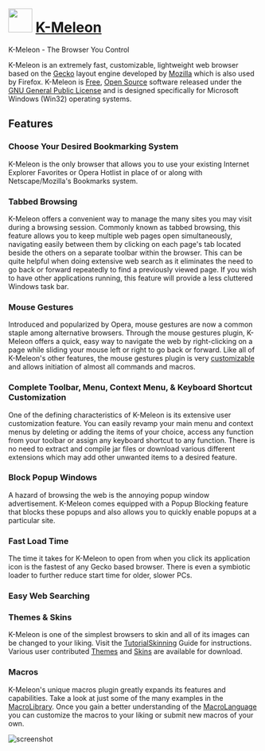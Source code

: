 ﻿# <img src="https://cdn.jsdelivr.net/gh/chtof/chocolatey-packages/manual/k-meleon.install/k-meleon.install.png" width="48" height="48"/> [K-Meleon](https://chocolatey.org/packages/k-meleon.install)

K-Meleon - The Browser You Control

K-Meleon is an extremely fast, customizable, lightweight web browser based on the [Gecko](http://developer.mozilla.org/en/docs/Gecko) layout engine developed by [Mozilla](http://www.mozilla.org) which is also used by Firefox. K-Meleon is [Free](http://www.gnu.org/philosophy/free-sw.html), [Open Source](http://www.opensource.org/docs/definition.php) software released under the [GNU General Public License](http://www.gnu.org/licenses/licenses.html) and is designed specifically for Microsoft Windows (Win32) operating systems.

## Features

### Choose Your Desired Bookmarking System
K-Meleon is the only browser that allows you to use your existing Internet Explorer Favorites or Opera Hotlist in place of or along with Netscape/Mozilla's Bookmarks system.

### Tabbed Browsing
K-Meleon offers a convenient way to manage the many sites you may visit during a browsing session. Commonly known as tabbed browsing, this feature allows you to keep multiple web pages open simultaneously, navigating easily between them by clicking on each page's tab located beside the others on a separate toolbar within the browser. This can be quite helpful when doing extensive web search as it eliminates the need to go back or forward repeatedly to find a previously viewed page. If you wish to have other applications running, this feature will provide a less cluttered Windows task bar.

### Mouse Gestures
Introduced and popularized by Opera, mouse gestures are now a common staple among alternative browsers. Through the mouse gestures plugin, K-Meleon offers a quick, easy way to navigate the web by right-clicking on a page while sliding your mouse left or right to go back or forward. Like all of K-Meleon's other features, the mouse gestures plugin is very [customizable](http://kmeleon.sourceforge.net/wiki/index.php?id=MouseGestures) and allows initiation of almost all commands and macros.

### Complete Toolbar, Menu, Context Menu, & Keyboard Shortcut Customization
One of the defining characteristics of K-Meleon is its extensive user customization feature. You can easily revamp your main menu and context menus by deleting or adding the items of your choice, access any function from your toolbar or assign any keyboard shortcut to any function. There is no need to extract and compile jar files or download various different extensions which may add other unwanted items to a desired feature.

### Block Popup Windows
A hazard of browsing the web is the annoying popup window advertisement. K-Meleon comes equipped with a Popup Blocking feature that blocks these popups and also allows you to quickly enable popups at a particular site.

### Fast Load Time
The time it takes for K-Meleon to open from when you click its application icon is the fastest of any Gecko based browser. There is even a symbiotic loader to further reduce start time for older, slower PCs.

### Easy Web Searching

### Themes & Skins
K-Meleon is one of the simplest browsers to skin and all of its images can be changed to your liking. Visit the [TutorialSkinning](http://kmeleonbrowser.org/wiki/TutorialSkinning) Guide for instructions. Various user contributed [Themes](http://kmeleonbrowser.org/wiki/KMeleonThemesWiki) and [Skins](http://kmeleonbrowser.org/wiki/SkinsAndThrobbers) are available for download.

### Macros
K-Meleon's unique macros plugin greatly expands its features and capabilities. Take a look at just some of the many examples in the [MacroLibrary](http://kmeleonbrowser.org/wiki/MacroLibrary). Once you gain a better understanding of the [MacroLanguage](http://kmeleonbrowser.org/wiki/MacroLanguage) you can customize the macros to your liking or submit new macros of your own.

![screenshot](https://cdn.jsdelivr.net/gh/chtof/chocolatey-packages/manual/k-meleon.install/screenshot.png)